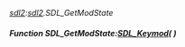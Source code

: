 _[sdl2](../../modules/sdl2/sdl2-module.md):[sdl2](../../modules/sdl2/sdl2-module.md).SDL\_GetModState_
##### Function SDL\_GetModState:[SDL_Keymod](../../modules/sdl2/sdl2-sdl_keymod.md)(  )
